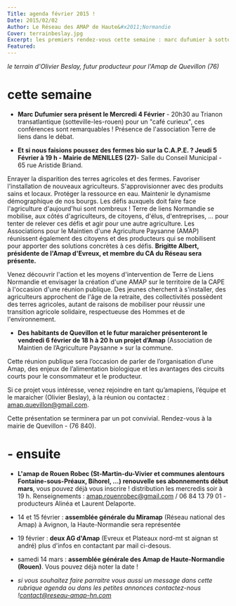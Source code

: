 ```yaml
---
Title: agenda février 2015 !
Date: 2015/02/02
Author: Le Réseau des AMAP de Haute&#x2011;Normandie
Cover: terrainbeslay.jpg
Excerpt: les premiers rendez-vous cette semaine : marc dufumier à sotteville, une réunion avec Terre de liens dans l'Eure jeudi et enfin vendredi 2e réunion pour la création d'une amap à Quevillon !
Featured:
---
```

*le terrain d'Olivier Beslay, futur producteur pour l'Amap de Quevillon (76)*


# **cette semaine** #

- **Marc Dufumier sera présent le Mercredi 4 Février** - 20h30 au Trianon transatlantique (sotteville-les-rouen) pour un "café curieux", ces conférences sont remarquables ! Présence de l'association Terre de liens dans le débat.

- **Et si nous faisions poussez des fermes bio sur la C.A.P.E. ? Jeudi 5 Février à 19 h - Mairie de MENILLES (27)**- Salle du Conseil Municipal - 65 rue Aristide Briand.

 Enrayer la disparition des terres agricoles et des fermes. Favoriser l'installation de nouveaux agriculteurs. S'approvisionner avec des produits sains et locaux. Protéger la ressource en eau. Maintenir le dynamisme démographique de nos bourgs. Les défis auxquels doit faire face l'agriculture d'aujourd'hui sont nombreux !
Terre de liens Normandie se mobilise, aux côtés d'agriculteurs, de citoyens, d'élus, d'entreprises, ... pour tenter de relever ces défis et agir pour une autre agriculture.
Les Associations pour le Maintien d'une Agriculture Paysanne (AMAP) réunissent également des citoyens et des producteurs qui se mobilisent pour apporter des solutions concrètes à ces défis. **Brigitte Albert, présidente de l'Amap d'Evreux, et membre du CA du Réseau sera présente.**

Venez découvrir l'action et les moyens d'intervention de Terre de Liens Normandie et envisager la création d'une AMAP sur le territoire de la CAPE à l'occasion d'une réunion publique.
Des jeunes cherchent à s'installer, des agriculteurs approchent de l'âge de la retraite, des collectivités possèdent des terres agricoles, autant de raisons de mobiliser pour réussir une transition agricole solidaire,
respectueuse des Hommes et de l'environnement.

- **Des habitants de Quevillon et le futur maraicher présenteront le vendredi 6 février de 18 h à 20 h un projet d’Amap** (Association de Maintien de l’Agriculture Paysanne » sur la commune.

Cette réunion publique sera l’occasion de parler de l’organisation d’une Amap, des enjeux de l’alimentation biologique et les avantages des circuits courts
pour le consommateur et le producteur.

 Si ce projet vous intéresse, venez rejoindre en tant qu’amapiens, l’équipe et le maraicher (Olivier Beslay), à la réunion ou contactez :
amap.quevillon@gmail.com.

Cette présentation se terminera par un pot convivial.  Rendez-vous à la mairie
 de Quevillon - (76 840).

# - ensuite #

- **L'amap de Rouen Robec (St-Martin-du-Vivier et communes alentours Fontaine-sous-Préaux, Bihorel, ...) renouvelle ses abonnements début mars**, vous pouvez déjà vous inscrire ! distribution les mercredis soir à 19 h. Renseignements : amap.rouenrobec@gmail.com / 06 84 13 79 01 - producteurs Alinéa et Laurent Delaporte.
- 14 et 15 février : **assemblée générale du Miramap** (Réseau national des Amap) à Avignon, la Haute-Normandie sera représentée
- 19 février : **deux AG d'Amap** (Evreux et Plateaux nord-mt st aignan st andré) plus d'infos en contactant par mail ci-desous.
- samedi 14 mars : **assemblée générale des Amap de Haute-Normandie (Rouen)**. Vous pouvez déjà noter la date !

- *si vous souhaitez faire parraitre vous aussi un message dans cette rubrique agenda ou dans les petites annonces contactez-nous !<contact@reseau-amap-hn.com>*

 
